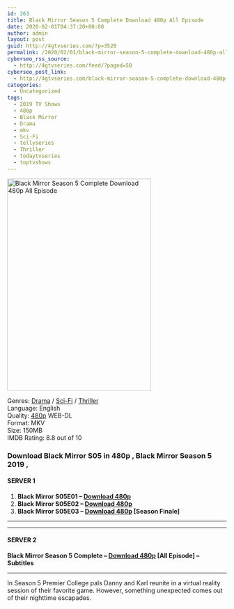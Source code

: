 ```yaml
---
id: 263
title: Black Mirror Season 5 Complete Download 480p All Episode
date: 2020-02-01T04:37:20+00:00
author: admin
layout: post
guid: http://4gtvseries.com/?p=3520
permalink: /2020/02/01/black-mirror-season-5-complete-download-480p-all-episode/
cyberseo_rss_source:
  - http://4gtvseries.com/feed/?paged=50
cyberseo_post_link:
  - http://4gtvseries.com/black-mirror-season-5-complete-download-480p-all-episode/
categories:
  - Uncategorized
tags:
  - 2019 TV Shows
  - 480p
  - Black Mirror
  - Drama
  - mkv
  - Sci-Fi
  - tellyseries
  - Thriller
  - todaytvseries
  - toptvshows
---
```

<img loading="lazy" class="aligncenter" src="https://1.bp.blogspot.com/-YBsEPUwHXeQ/XjUALoc7DMI/AAAAAAAAAXI/Xd1IhixlQkUKOfEvPbesbyxUAEWVvj1HQCK4BGAYYCw/s1600/Black%2BMirror%2BSeason%2B5.jpg" alt="Black Mirror Season 5 Complete Download 480p All Episode" width="330" height="488" />

Genres:&nbsp;<a href="http://4gtvseries.com/tag/drama/" data-wpel-link="internal">Drama</a> / <a href="http://4gtvseries.com/tag/sci-fi/" data-wpel-link="internal">Sci-Fi</a> / <a href="http://4gtvseries.com/tag/thriller/" data-wpel-link="internal">Thriller</a>  
Language: English  
Quality:&nbsp;<a href="http://4gtvseries.com/tag/480p/" data-wpel-link="internal">480p</a> WEB-DL  
Format: MKV  
Size: 150MB  
IMDB Rating: 8.8 out of 10

### **Download Black Mirror S05 in 480p , Black Mirror Season 5 2019 ,&nbsp;**

#### <span><strong>SERVER 1</strong></span>

  1. **Black Mirror S05E01 – <a href="http://slink.dl480p.xyz/BWKuW0" data-wpel-link="external" target="_blank" rel="nofollow external noopener noreferrer" class="wpel-icon-left"><i class="wpel-icon fa fa-download" aria-hidden="true"></i>Download 480p</a>**
  2. **Black Mirror S05E02 – <a href="http://slink.dl480p.xyz/zsttIl" data-wpel-link="external" target="_blank" rel="nofollow external noopener noreferrer" class="wpel-icon-left"><i class="wpel-icon fa fa-download" aria-hidden="true"></i>Download 480p</a>**
  3. **Black Mirror S05E03 – <a href="http://slink.dl480p.xyz/2WFgfz" data-wpel-link="external" target="_blank" rel="nofollow external noopener noreferrer" class="wpel-icon-left"><i class="wpel-icon fa fa-download" aria-hidden="true"></i>Download 480p</a> [Season Finale]**

* * *

* * *

#### <span><strong>SERVER 2</strong></span>

**Black Mirror Season 5 Complete – <a href="http://dl480p.xyz/3938/" data-wpel-link="external" target="_blank" rel="nofollow external noopener noreferrer" class="wpel-icon-left"><i class="wpel-icon fa fa-download" aria-hidden="true"></i>Download 480p</a> [All Episode] – Subtitles**

* * *

In Season 5 Premier College pals Danny and Karl reunite in a virtual reality session of their favorite game. However, something unexpected comes out of their nighttime escapades.

<div align="center">
</div>